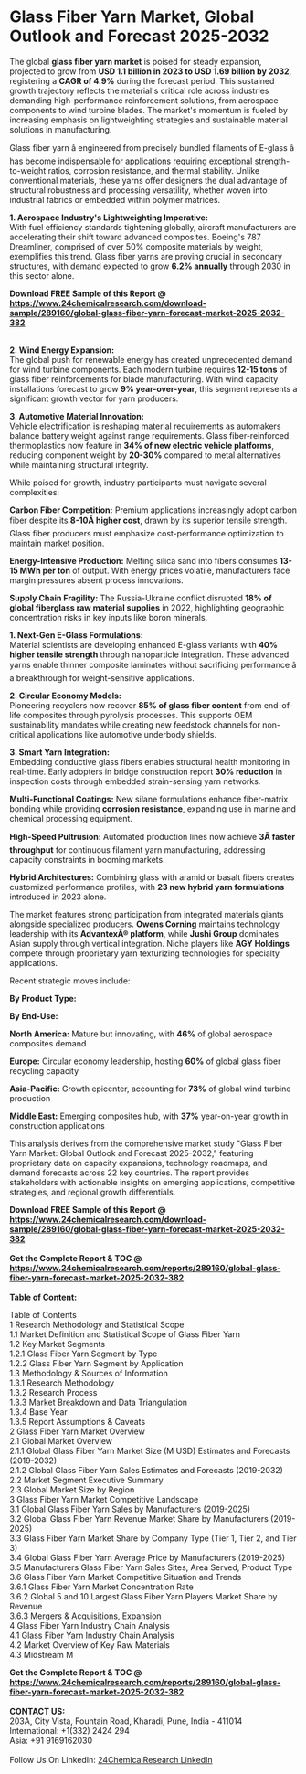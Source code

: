 <h1>Glass Fiber Yarn Market, Global Outlook and Forecast 2025-2032</h1><p>The global <strong>glass fiber yarn market</strong> is poised for steady expansion, projected to grow from <strong>USD 1.1 billion in 2023 to USD 1.69 billion by 2032</strong>, registering a <strong>CAGR of 4.9%</strong> during the forecast period. This sustained growth trajectory reflects the material's critical role across industries demanding high-performance reinforcement solutions, from aerospace components to wind turbine blades. The market's momentum is fueled by increasing emphasis on lightweighting strategies and sustainable material solutions in manufacturing.</p><p>Glass fiber yarn â engineered from precisely bundled filaments of E-glass â has become indispensable for applications requiring exceptional strength-to-weight ratios, corrosion resistance, and thermal stability. Unlike conventional materials, these yarns offer designers the dual advantage of structural robustness and processing versatility, whether woven into industrial fabrics or embedded within polymer matrices.</p><p><strong>1. Aerospace Industry's Lightweighting Imperative:</strong><br>
With fuel efficiency standards tightening globally, aircraft manufacturers are accelerating their shift toward advanced composites. Boeing's 787 Dreamliner, comprised of over 50% composite materials by weight, exemplifies this trend. Glass fiber yarns are proving crucial in secondary structures, with demand expected to grow <strong>6.2% annually</strong> through 2030 in this sector alone.</p><div><b>Download FREE Sample of this Report @ 
            <a href="https://www.24chemicalresearch.com/download-sample/289160/global-glass-fiber-yarn-forecast-market-2025-2032-382">
            https://www.24chemicalresearch.com/download-sample/289160/global-glass-fiber-yarn-forecast-market-2025-2032-382</a></b></div><br><p><strong>2. Wind Energy Expansion:</strong><br>
The global push for renewable energy has created unprecedented demand for wind turbine components. Each modern turbine requires <strong>12-15 tons</strong> of glass fiber reinforcements for blade manufacturing. With wind capacity installations forecast to grow <strong>9% year-over-year</strong>, this segment represents a significant growth vector for yarn producers.</p><p><strong>3. Automotive Material Innovation:</strong><br>
Vehicle electrification is reshaping material requirements as automakers balance battery weight against range requirements. Glass fiber-reinforced thermoplastics now feature in <strong>34% of new electric vehicle platforms</strong>, reducing component weight by <strong>20-30%</strong> compared to metal alternatives while maintaining structural integrity.</p><p>While poised for growth, industry participants must navigate several complexities:</p><p><strong>Carbon Fiber Competition:</strong> Premium applications increasingly adopt carbon fiber despite its <strong>8-10Ã higher cost</strong>, drawn by its superior tensile strength. Glass fiber producers must emphasize cost-performance optimization to maintain market position.</p><p><strong>Energy-Intensive Production:</strong> Melting silica sand into fibers consumes <strong>13-15 MWh per ton</strong> of output. With energy prices volatile, manufacturers face margin pressures absent process innovations.</p><p><strong>Supply Chain Fragility:</strong> The Russia-Ukraine conflict disrupted <strong>18% of global fiberglass raw material supplies</strong> in 2022, highlighting geographic concentration risks in key inputs like boron minerals.</p><p><strong>1. Next-Gen E-Glass Formulations:</strong><br>
Material scientists are developing enhanced E-glass variants with <strong>40% higher tensile strength</strong> through nanoparticle integration. These advanced yarns enable thinner composite laminates without sacrificing performance â a breakthrough for weight-sensitive applications.</p><p><strong>2. Circular Economy Models:</strong><br>
Pioneering recyclers now recover <strong>85% of glass fiber content</strong> from end-of-life composites through pyrolysis processes. This supports OEM sustainability mandates while creating new feedstock channels for non-critical applications like automotive underbody shields.</p><p><strong>3. Smart Yarn Integration:</strong><br>
Embedding conductive glass fibers enables structural health monitoring in real-time. Early adopters in bridge construction report <strong>30% reduction</strong> in inspection costs through embedded strain-sensing yarn networks.</p><p><strong>Multi-Functional Coatings:</strong> New silane formulations enhance fiber-matrix bonding while providing <strong>corrosion resistance</strong>, expanding use in marine and chemical processing equipment.</p><p><strong>High-Speed Pultrusion:</strong> Automated production lines now achieve <strong>3Ã faster throughput</strong> for continuous filament yarn manufacturing, addressing capacity constraints in booming markets.</p><p><strong>Hybrid Architectures:</strong> Combining glass with aramid or basalt fibers creates customized performance profiles, with <strong>23 new hybrid yarn formulations</strong> introduced in 2023 alone.</p><p>The market features strong participation from integrated materials giants alongside specialized producers. <strong>Owens Corning</strong> maintains technology leadership with its <strong>AdvantexÂ® platform</strong>, while <strong>Jushi Group</strong> dominates Asian supply through vertical integration. Niche players like <strong>AGY Holdings</strong> compete through proprietary yarn texturizing technologies for specialty applications.</p><p>Recent strategic moves include:</p><p><strong>By Product Type:</strong></p><p><strong>By End-Use:</strong></p><p><strong>North America:</strong> Mature but innovating, with <strong>46%</strong> of global aerospace composites demand</p><p><strong>Europe:</strong> Circular economy leadership, hosting <strong>60%</strong> of global glass fiber recycling capacity</p><p><strong>Asia-Pacific:</strong> Growth epicenter, accounting for <strong>73%</strong> of global wind turbine production</p><p><strong>Middle East:</strong> Emerging composites hub, with <strong>37%</strong> year-on-year growth in construction applications</p><p>This analysis derives from the comprehensive market study "Glass Fiber Yarn Market: Global Outlook and Forecast 2025-2032," featuring proprietary data on capacity expansions, technology roadmaps, and demand forecasts across 22 key countries. The report provides stakeholders with actionable insights on emerging applications, competitive strategies, and regional growth differentials.</p><div><b>Download FREE Sample of this Report @ 
            <a href="https://www.24chemicalresearch.com/download-sample/289160/global-glass-fiber-yarn-forecast-market-2025-2032-382">
            https://www.24chemicalresearch.com/download-sample/289160/global-glass-fiber-yarn-forecast-market-2025-2032-382</a></b></div><br><div><b>Get the Complete Report & TOC @ 
            <a href="https://www.24chemicalresearch.com/reports/289160/global-glass-fiber-yarn-forecast-market-2025-2032-382">
            https://www.24chemicalresearch.com/reports/289160/global-glass-fiber-yarn-forecast-market-2025-2032-382</a></b></div><br>
            <b>Table of Content:</b><p>Table of Contents<br />
1 Research Methodology and Statistical Scope<br />
1.1 Market Definition and Statistical Scope of Glass Fiber Yarn<br />
1.2 Key Market Segments<br />
1.2.1 Glass Fiber Yarn Segment by Type<br />
1.2.2 Glass Fiber Yarn Segment by Application<br />
1.3 Methodology & Sources of Information<br />
1.3.1 Research Methodology<br />
1.3.2 Research Process<br />
1.3.3 Market Breakdown and Data Triangulation<br />
1.3.4 Base Year<br />
1.3.5 Report Assumptions & Caveats<br />
2 Glass Fiber Yarn Market Overview<br />
2.1 Global Market Overview<br />
2.1.1 Global Glass Fiber Yarn Market Size (M USD) Estimates and Forecasts (2019-2032)<br />
2.1.2 Global Glass Fiber Yarn Sales Estimates and Forecasts (2019-2032)<br />
2.2 Market Segment Executive Summary<br />
2.3 Global Market Size by Region<br />
3 Glass Fiber Yarn Market Competitive Landscape<br />
3.1 Global Glass Fiber Yarn Sales by Manufacturers (2019-2025)<br />
3.2 Global Glass Fiber Yarn Revenue Market Share by Manufacturers (2019-2025)<br />
3.3 Glass Fiber Yarn Market Share by Company Type (Tier 1, Tier 2, and Tier 3)<br />
3.4 Global Glass Fiber Yarn Average Price by Manufacturers (2019-2025)<br />
3.5 Manufacturers Glass Fiber Yarn Sales Sites, Area Served, Product Type<br />
3.6 Glass Fiber Yarn Market Competitive Situation and Trends<br />
3.6.1 Glass Fiber Yarn Market Concentration Rate<br />
3.6.2 Global 5 and 10 Largest Glass Fiber Yarn Players Market Share by Revenue<br />
3.6.3 Mergers & Acquisitions, Expansion<br />
4 Glass Fiber Yarn Industry Chain Analysis<br />
4.1 Glass Fiber Yarn Industry Chain Analysis<br />
4.2 Market Overview of Key Raw Materials<br />
4.3 Midstream M</p><div><b>Get the Complete Report & TOC @ 
            <a href="https://www.24chemicalresearch.com/reports/289160/global-glass-fiber-yarn-forecast-market-2025-2032-382">
            https://www.24chemicalresearch.com/reports/289160/global-glass-fiber-yarn-forecast-market-2025-2032-382</a></b></div><br><b>CONTACT US:</b><br>
            203A, City Vista, Fountain Road, Kharadi, Pune, India - 411014<br>
            International: +1(332) 2424 294<br>
            Asia: +91 9169162030 <br><br>
            Follow Us On LinkedIn: <a href="https://www.linkedin.com/company/24chemicalresearch/">24ChemicalResearch LinkedIn</a>